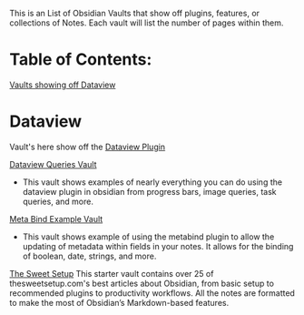 This is an List of Obsidian Vaults that show off plugins, features, or collections of Notes.
Each vault will list the number of pages within them.

# Table of Contents:

[Vaults showing off Dataview](#Dataview)

# Dataview 
Vault's here show off the [Dataview Plugin](https://github.com/blacksmithgu/obsidian-dataview)

[Dataview Queries Vault](https://github.com/s-blu/obsidian_dataview_example_vault)
- This vault shows examples of nearly everything you can do using the dataview plugin in obsidian from progress bars, image queries, task queries, and more.


[Meta Bind Example Vault](https://github.com/mProjectsCode/obsidian-meta-bind-plugin/tree/master/exampleVault)
- This vault shows example of using the metabind plugin to allow the updating of metadata within fields in your notes. It allows for the binding of boolean, date, strings, and more.


[The Sweet Setup](https://thesweetsetup.com/wp-content/uploads/2021/12/sweet-setup-obsidian-starter-vault.zip)
This starter vault contains over 25 of thesweetsetup.com's best articles about Obsidian, from basic setup to recommended plugins to productivity workflows. All the notes are formatted to make the most of Obsidian’s Markdown-based features.
